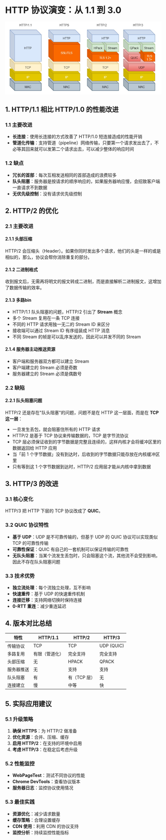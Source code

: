 # HTTP 协议演变：从 1.1 到 3.0

![HTTP协议演变图](../../../assets/image.png)

## 1. HTTP/1.1 相比 HTTP/1.0 的性能改进

### 1.1 主要改进
- **长连接**：使用长连接的方式改善了 HTTP/1.0 短连接造成的性能开销
- **管道化传输**：支持管道（pipeline）网络传输，只要第一个请求发出去了，不必等其回来就可以发第二个请求出去，可以减少整体的响应时间

### 1.2 缺点
- **冗长的首部**：每次互相发送相同的首部造成的浪费较多
- **队头阻塞**：服务器是按请求的顺序响应的，如果服务器响应慢，会招致客户端一直请求不到数据
- **无优先级控制**：没有请求优先级控制

## 2. HTTP/2 的优化

### 2.1 主要改进

#### 2.1.1 头部压缩
HTTP/2 会压缩头（Header）。如果你同时发出多个请求，他们的头是一样的或是相似的，那么，协议会帮你消除重复的部分。

#### 2.1.2 二进制格式
收到报文后，无需再将明文的报文转成二进制，而是直接解析二进制报文，这增加了数据传输的效率。

#### 2.1.3 多路bin
- HTTP/1.1 队头阻塞的问题，HTTP/2 引出了 **Stream** 概念
- 多个 Stream 复用在一条 TCP 连接
- 不同的 HTTP 请求用独一无二的 Stream ID 来区分
- 接收端可以通过 Stream ID 有序组装成 HTTP 消息
- 不同 Stream 的帧是可以乱序发送的，因此可以并发不同的 Stream

#### 2.1.4 服务器主动推送资源
- 客户端和服务器双方都可以建立 Stream
- 客户端建立的 Stream 必须是奇数
- 服务器建立的 Stream 必须是偶数号

### 2.2 缺陷

#### 2.2.1 队头阻塞问题
HTTP/2 还是存在"队头阻塞"的问题，问题不是在 HTTP 这一层面，而是在 **TCP 这一层**：

- 一旦发生丢包，就会阻塞住所有的 HTTP 请求
- HTTP/2 是基于 TCP 协议来传输数据的，TCP 是字节流协议
- TCP 层必须保证收到的字节数据是完整且连续的，这样内核才会将缓冲区里的数据返回给 HTTP 应用
- 当「前 1 个字节数据」没有到达时，后收到的字节数据只能存放在内核缓冲区里
- 只有等到这 1 个字节数据到达时，HTTP/2 应用层才能从内核中拿到数据

## 3. HTTP/3 的改进

### 3.1 核心变化
HTTP/3 把 HTTP 下层的 TCP 协议改成了 **QUIC**。

### 3.2 QUIC 协议特性
- **基于 UDP**：UDP 是不可靠传输的，但基于 UDP 的 QUIC 协议可以实现类似 TCP 的可靠性传输
- **可靠性保证**：QUIC 有自己的一套机制可以保证传输的可靠性
- **无队头阻塞**：当某个流发生丢包时，只会阻塞这个流，其他流不会受到影响，因此不存在队头阻塞问题

### 3.3 技术优势
- **独立流处理**：每个流独立处理，互不影响
- **快速重传**：基于 UDP 的快速重传机制
- **连接迁移**：支持网络切换时保持连接
- **0-RTT 重连**：减少重连延迟

## 4. 版本对比总结

| 特性 | HTTP/1.1 | HTTP/2 | HTTP/3 |
|------|----------|--------|--------|
| 传输协议 | TCP | TCP | UDP (QUIC) |
| 多路复用 | 有限（管道化） | 完全支持 | 完全支持 |
| 头部压缩 | 无 | HPACK | QPACK |
| 服务器推送 | 无 | 支持 | 支持 |
| 队头阻塞 | 有 | 有（TCP 层） | 无 |
| 连接建立 | 慢 | 中等 | 快 |

## 5. 实际应用建议

### 5.1 升级策略
1. **确保 HTTPS**：为 HTTP/2 做准备
2. **优化资源**：合并、压缩、缓存
3. **启用 HTTP/2**：在支持的环境中启用
4. **考虑 HTTP/3**：在稳定后考虑升级

### 5.2 性能监控
- **WebPageTest**：测试不同协议的性能
- **Chrome DevTools**：查看协议版本
- **服务器日志**：监控协议使用情况

### 5.3 最佳实践
- **资源优化**：减少请求数量
- **缓存策略**：合理设置缓存
- **CDN 使用**：利用 CDN 的协议支持
- **监控分析**：持续监控性能指标